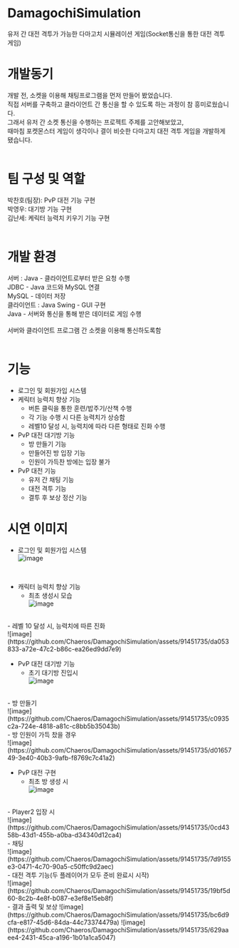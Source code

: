 # DamagochiSimulation
유저 간 대전 격투가 가능한 다마고치 시뮬레이션 게임(Socket통신을 통한 대전 격투 게임)
<br>

# 개발동기
개발 전, 소켓을 이용해 채팅프로그램을 먼저 만들어 봤었습니다.<br>
직접 서버를 구축하고 클라이언트 간 통신을 할 수 있도록 하는 과정이 참 흥미로웠습니다.<br>
그래서 유저 간 소켓 통신을 수행하는 프로젝트 주제를 고안해보았고,<br>
때마침 포켓몬스터 게임이 생각이나 결이 비슷한 다마고치 대전 격투 게임을 개발하게 됐습니다.<br>
<br>

# 팀 구성 및 역할
박찬호(팀장): PvP 대전 기능 구현<br>
박영우: 대기방 기능 구현<br>
김난세: 케릭터 능력치 키우기 기능 구현<br>
<br> 

# 개발 환경
서버 : Java - 클라이언트로부터 받은 요청 수행<br>
       JDBC - Java 코드와 MySQL 연결<br>
       MySQL - 데이터 저장<br>
클라이언트 : Java Swing - GUI 구현<br>
             Java - 서버와 통신을 통해 받은 데이터로 게임 수행<br>
<br>
서버와 클라이언트 프로그램 간 소켓을 이용해 통신하도록함<br>
<br>

# 기능
- 로그인 및 회원가입 시스템
- 케릭터 능력치 향상 기능
  - 버튼 클릭을 통한 훈련/밥주기/산책 수행
  - 각 기능 수행 시 다른 능력치가 상승함
  - 레벨10 달성 시, 능력치에 따라 다른 형태로 진화 수행
- PvP 대전 대기방 기능
  - 방 만들기 기능
  - 만들어진 방 입장 기능
  - 인원이 가득찬 방에는 입장 불가
- PvP 대전 기능
  - 유저 간 채팅 기능
  - 대전 격투 기능
  - 결투 후 보상 정산 기능

# 시연 이미지
- 로그인 및 회원가입 시스템<br>
![image](https://github.com/Chaeros/DamagochiSimulation/assets/91451735/47c79e58-95ac-4f31-9c9c-512d75bfee80)
<br>

- 캐릭터 능력치 향상 기능
  - 최초 생성시 모습<br>
![image](https://github.com/Chaeros/DamagochiSimulation/assets/91451735/6aa21c0a-412b-4c91-9ced-0bdcf21d4805)
<br>
  - 레벨 10 달성 시, 능력치에 따른 진화<br>
![image](https://github.com/Chaeros/DamagochiSimulation/assets/91451735/da053833-a72e-47c2-b86c-ea26ed9dd7e9)

<br>

- PvP 대전 대기방 기능
  - 초기 대기방 진입시<br>
![image](https://github.com/Chaeros/DamagochiSimulation/assets/91451735/b8eea390-4198-47df-87f4-c5e7279d9c73)
<br>
  - 방 만들기<br>
![image](https://github.com/Chaeros/DamagochiSimulation/assets/91451735/c0935c2a-724e-4818-a81c-c8bb5b35043b)
<br>
  - 방 인원이 가득 찼을 경우<br>
![image](https://github.com/Chaeros/DamagochiSimulation/assets/91451735/d0165749-3e40-40b3-9afb-f8769c7c41a2)
<br>

- PvP 대전 구현
  - 최초 방 생성 시<br>
![image](https://github.com/Chaeros/DamagochiSimulation/assets/91451735/10a1529d-aebd-4462-be83-ac79a9130cff)
<br>
  - Player2 입장 시<br>
![image](https://github.com/Chaeros/DamagochiSimulation/assets/91451735/0cd4358b-43d1-455b-a0ba-d34340d12ca4)
<br>
  - 채팅 <br>
![image](https://github.com/Chaeros/DamagochiSimulation/assets/91451735/7d9155e3-0471-4c70-90a5-c50ffc9d2aec)
<br>
  - 대전 격투 기능(두 플레이어가 모두 준비 완료시 시작)<br>
![image](https://github.com/Chaeros/DamagochiSimulation/assets/91451735/19bf5d60-8c2b-4e8f-b087-e3ef8e15eb8f)
<br>
  - 결과 출력 및 보상
![image](https://github.com/Chaeros/DamagochiSimulation/assets/91451735/bc6d9cfa-e817-45d6-84da-44c73374479a)
![image](https://github.com/Chaeros/DamagochiSimulation/assets/91451735/629aaee4-2431-45ca-a196-1b01a1ca5047)
<br>


